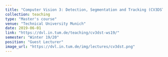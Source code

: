 ```yaml
---
title: "Computer Vision 3: Detection, Segmentation and Tracking (CV3DST) (IN2375)"
collection: teaching
type: "Master's course"
venue: "Technical University Munich"
date: 2019-06-01
link: "https://dvl.in.tum.de/teaching/cv3dst-ws19/"
semester: "Winter 19/20"
position: "Guest Lecturer"
image_url: "https://dvl.in.tum.de/img/lectures/cv3dst.png"
---
```



